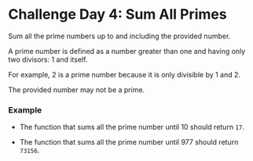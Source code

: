 # Challenge Day 4: Sum All Primes

Sum all the prime numbers up to and including the provided number.

A prime number is defined as a number greater than one and having only two divisors: 1 and itself.

For example, 2 is a prime number because it is only divisible by 1 and 2.

The provided number may not be a prime.

### Example

- The function that sums all the prime number until 10 should return `17`.

- The function that sums all the prime number until 977 should return `73156`.
